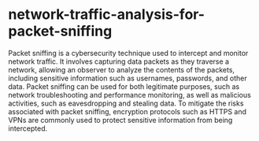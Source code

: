 # network-traffic-analysis-for-packet-sniffing

Packet sniffing is a cybersecurity technique used to intercept and monitor network traffic. It involves capturing data packets as they traverse a network, allowing an observer to analyze the contents of the packets, including sensitive information such as usernames, passwords, and other data. Packet sniffing can be used for both legitimate purposes, such as network troubleshooting and performance monitoring, as well as malicious activities, such as eavesdropping and stealing data. To mitigate the risks associated with packet sniffing, encryption protocols such as HTTPS and VPNs are commonly used to protect sensitive information from being intercepted.
